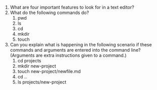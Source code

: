 1. What are four important features to look for in a text editor?
2. What do the following commands do?
    1. pwd
    2. ls
    3. cd
    4. mkdir
    5. touch
3. Can you explain what is happening in the following scenario if these commands and arguments are entered into the command line? (Arguments are extra instructions given to a command.)
    1. cd projects
    2. mkdir new-project
    3. touch new-project/newfile.md
    4. cd ..
    5. ls projects/new-project
